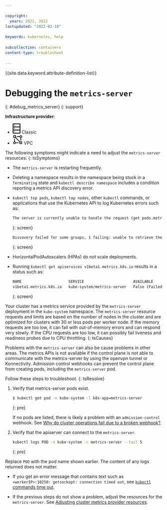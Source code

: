 ```yaml
---

copyright:
  years: 2022, 2022
lastupdated: "2022-02-10"

keywords: kubernetes, help

subcollection: containers
content-type: troubleshoot

---
```


{{site.data.keyword.attribute-definition-list}}


# Debugging the `metrics-server`
{: #debug_metrics_server}
{: support}

**Infrastructure provider**:
* ![Classic infrastructure provider icon.](images/icon-classic-2.svg) Classic
* ![VPC infrastructure provider icon.](images/icon-vpc-2.svg) VPC

The following symptoms might indicate a need to adjust the `metrics-server` resources:
{: tsSymptoms}

- The `metrics-server` is restarting frequently.

- Deleting a namespace results in the namespace being stuck in a `Terminating` state and `kubectl describe namespace` includes a condition reporting a metrics API discovery error.

- `kubectl top pods`, `kubectl top nodes`, other `kubectl` commands, or applications that use the Kubernetes API to log Kubernetes errors such as:

    ```sh
    The server is currently unable to handle the request (get pods.metrics.k8s.io)
    ```
    {: screen}
    
    ```sh
    Discovery failed for some groups, 1 failing: unable to retrieve the complete list of server APIs: metrics.k8s.io/v1beta1: the server is currently unable to handle the request
    ```
    {: screen}

- HorizontalPodAutoscalers (HPAs) do not scale deployments.

- Running `kubectl get apiservices v1beta1.metrics.k8s.io` results in a status such as:

    ```sh
    NAME                     SERVICE                      AVAILABLE                      AGE
    v1beta1.metrics.k8s.io   kube-system/metrics-server   False (FailedDiscoveryCheck)   139d
    ```
    {: screen}

Your cluster has a metrics service provided by the `metrics-server` deployment in the `kube-system` namespace. The `metrics-server` resource requests and limits are based on the number of nodes in the cluster and are optimized for clusters with 30 or less pods per worker node. If the memory requests are too low, it can fail with out-of-memory errors and can respond very slowly. If the CPU requests are too low, it can possibly fail liveness and readiness probes due to CPU throttling.
{: tsCauses}

Problems with the `metrics-server` can also be cause problems in other areas. The metrics APIs is not available if the control plane is not able to communicate with the metrics-server by using the openvpn tunnel or Konnectivity. Admission control webhooks can prevent the control plane from creating pods, including the `metrics-server` pod.

Follow these steps to troubleshoot.
{: tsResolve}

1. Verify that metrics-server pods exist.
    ```sh
    $ kubectl get pod -n kube-system -l k8s-app=metrics-server
    ```
    {: pre}

   If no pods are listed, there is likely a problem with an `admission-control` webhook. See [Why do cluster operations fail due to a broken webhook?](docs/containers?topic=containers-webhooks_update).

2. Verify that the apiserver can connect to the `metrics-server`.
    ```sh
    kubectl logs POD -n kube-system -c metrics-server --tail 5
    ```
    {: pre}

  Replace `POD` with the pod name shown earlier. The content of any logs returned does not matter.
  
  - If you get an error message that contains text such as `<workerIP>:10250: getsockopt: connection timed out`, see [`kubectl` commands time out](docs/containers?topic=containers-ts_clis#exec_logs_fail).
  
  - If the previous steps do not show a problem, adjust the resources for the `metrics-server`. See [Adjusting cluster metrics provider resources](docs/containers?topic=containers-kernel#metrics).
